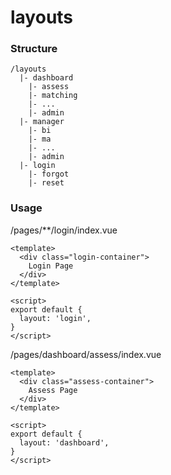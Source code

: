 # layouts

### Structure

```
/layouts
  |- dashboard
    |- assess
    |- matching
    |- ...
    |- admin
  |- manager
    |- bi
    |- ma
    |- ...
    |- admin
  |- login
    |- forgot
    |- reset
```

### Usage

/pages/**/login/index.vue

```vue
<template>
  <div class="login-container">
    Login Page
  </div>
</template>

<script>
export default {
  layout: 'login',
}
</script>
```

/pages/dashboard/assess/index.vue

```vue
<template>
  <div class="assess-container">
    Assess Page
  </div>
</template>

<script>
export default {
  layout: 'dashboard',
}
</script>
```
